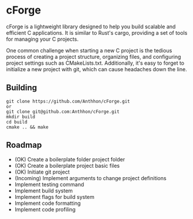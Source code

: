 # cForge

cForge is a lightweight library designed to help you build scalable and efficient C applications. It is similar to Rust's cargo, providing a set of tools for managing your C projects.

One common challenge when starting a new C project is the tedious process of creating a project structure, organizing files, and configuring project settings such as CMakeLists.txt. Additionally, it's easy to forget to initialize a new project with git, which can cause headaches down the line.

## Building

```
git clone https://github.com/Anthhon/cForge.git
or
git clone git@github.com:Anthhon/cForge.git
mkdir build
cd build
cmake .. && make
```

## Roadmap

- (OK) Create a boilerplate folder project folder
- (OK) Create a boilerplate project basic files
- (OK) Initiate git project
- (Incoming) Implement arguments to change project definitions
- Implement testing command
- Implement build system
- Implement flags for build system
- Implement code formatting
- Implement code profiling
